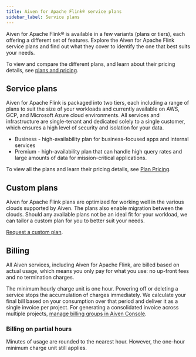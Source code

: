 ```yaml
---
title: Aiven for Apache Flink® service plans
sidebar_label: Service plans
---
```


Aiven for Apache Flink® is available in a few variants (plans or tiers), each offering a different set of features.
Explore the Aiven for Apache Flink service plans and find out what they cover to identify
the one that best suits your needs.

To view and compare the different plans, and learn about their pricing
details, see [plans and
pricing](https://aiven.io/pricing?product=flink&tab=plan-pricing).

## Service plans

Aiven for Apache Flink is packaged into two tiers, each including a
range of plans to suit the size of your workloads and currently
available on AWS, GCP, and Microsoft Azure cloud environments. All
services and infrastructure are single-tenant and dedicated solely to a
single customer, which ensures a high level of security and isolation
for your data.

-   Business - high-availability plan for business-focused apps and
    internal services
-   Premium - high-availability plan that can handle high query rates
    and large amounts of data for mission-critical applications.

To view all the plans and learn their pricing details, see [Plan
Pricing](https://aiven.io/pricing?tab=plan-pricing&product=flink).

## Custom plans

Aiven for Apache Flink plans are optimized for working well in the
various clouds supported by Aiven. The plans also enable migration
between the clouds. Should any available plans not be an ideal fit for
your workload, we can tailor a custom plan for you to better
suit your needs.

[Request a custom plan](/docs/platform/howto/custom-plans).

## Billing

All Aiven services, including Aiven for Apache Flink, are billed based
on actual usage, which means you only pay for what you use: no up-front
fees and no termination charges.

The minimum hourly charge unit is one hour. Powering off or deleting a
service stops the accumulation of charges immediately. We calculate your
final bill based on your consumption over that period and deliver it as
a single invoice per project. For generating a consolidated invoice
across multiple projects, [manage billing groups in Aiven
Console](/docs/platform/howto/use-billing-groups).

### Billing on partial hours

Minutes of usage are rounded to the nearest hour. However, the one-hour
minimum charge unit still applies.
